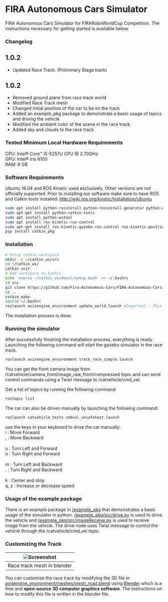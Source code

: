 # FIRA Autonomous Cars Simulator
FIRA Autonomous Cars Simulator for FIRARoboWorldCup Competition.
The instructions necessary for getting started is available below.


### Changelog
## 1.0.2
  - Updated Race Track. (Priliminary Stage track)
## 1.0.2
  - Removed ground plane from race track world
  - Modified Race Track mesh
  - Changed initial position of the car to be on the track
  - Added an example_pkg package to demonstrate a basic usage of topics and driving the vehicle
  - Modified the ambient color of the scene in the race track
  - Added sky and clouds to the race track

### Tested Minimum Local Hardware Requirements
CPU: Intel® Core™ i5-5257U CPU @ 2.70GHz <br/>
GPU: Intel® Iris 6100 <br/>
RAM: 8 GB

### Software Requirements
Ubuntu 16.04 and ROS Kinetic used exclusively. Other versions are not officially supported.
Prior to installing our software make sure to have ROS and Catkin tools installed: http://wiki.ros.org/kinetic/Installation/Ubuntu
```bash
sudo apt install python-rosinstall python-rosinstall-generator python-wstool build-essential
sudo apt-get install python-catkin-tools
sudo apt install python-wstool
sudo apt install ros-kinetic-ros-control 
sudo apt-get install ros-kinetic-gazebo-ros-control ros-kinetic-position-controllers ros-kinetic-ros-controllers ros-kinetic-velodyne ros-kinetic-velodyne-driver 
pip install catkin_pkg
```

### Installation
```bash
# Setup catkin workspace
mkdir -p ~/catkin_ws/src
cd ~/catkin_ws/
catkin init
# Add workspace to bashrc.
echo 'source ~/catkin_ws/devel/setup.bash' >> ~/.bashrc
cd src
git clone https://github.com/Fira-Autonomous-Cars/FIRA-Autonomous-Cars-Simulator.git
cd ..
catkin_make
source ~/.bashrc
roslaunch avisengine_environment update_world.launch #Important : This command will update every static paths in this package. Make sure to run this, otherwise the gazebo simulator won't run correctly.
```
The installation process is done.


### Running the simulator
After successfully finishing the installation process, everything is ready.
Launching the following command will start the gazebo simulator in the race track.
```bash
roslaunch avisengine_environment track_race_simple.launch 
```
You can get the front camera image from /catvehicle/camera_front/image_raw_front/compressed topic and can send control commands using a Twist message to /catvehicle/cmd_vel.

Get a list of topics by running the following command:
```bash
rostopic list
```
The car can also be driven manually by launching the following command:
```bash
roslaunch catvehicle_tests cmdvel_unsafetest.launch 
```
use the keys in your keyboard to drive the car manually: <br/>
i : Move Forward <br/>
, : Move Backward <br/>
<br/>
u : Turn Left and Forward <br/>
o : Turn Right and Forward <br/>
<br/>
m : Turn Left and Backward <br/>
. : Turn Right and Backward <br/>
<br/>
k : Center and stop <br/>
q, z : Increase or decrease speed <br/>

### Usage of the example package
There is an example package in [/example_pkg](https://github.com/Fira-Autonomous-Cars/FIRA-Autonomous-Cars-Simulator/tree/main/example_pkg) that demonstrates a basic usage of the simulator in python. 
[/example_pkg/src/drive.py](https://github.com/Fira-Autonomous-Cars/FIRA-Autonomous-Cars-Simulator/blob/main/example_pkg/src/drive.py) is used to drive the vehicle and [/example_pkg/src/imageReceive.py](https://github.com/Fira-Autonomous-Cars/FIRA-Autonomous-Cars-Simulator/blob/main/example_pkg/src/imageReceive.py) is used to receive image from the vehicle. 
The drive node uses Twist message to control the vehicle through the /catvehicle/cmd_vel topic.


### Customizing the Track
![Screenshot](https://drive.google.com/uc?export=view&id=1oJH5bNRIKqogS_7FeN3fB1J4HJtgAz7f) |
------------ |
Race track mesh in blender |


You can customize the race track by modifying the 3D file in [avisengine_environment/meshes/mesh_road.blend](https://github.com/Fira-Autonomous-Cars/FIRA-Autonomous-Cars-Simulator/blob/main/avisengine_environment/meshes/mesh_road.blend) using [Blender](https://www.blender.org/) which is a free and **open-source 3D computer graphics software**.
The instructions on how to modify this file is written in the blender file. 
